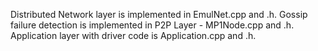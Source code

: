 Distributed Network layer is implemented in EmulNet.cpp and .h. 
Gossip failure detection is implemented in P2P Layer - MP1Node.cpp and .h. 
Application layer with driver code is Application.cpp and .h. 
